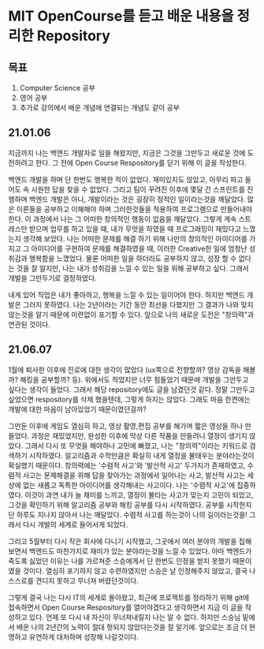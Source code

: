 MIT OpenCourse를 듣고 배운 내용을 정리한 Repository
=============================================
목표
---   
1. Computer Science 공부   
2. 영어 공부
3. 추가로 강의에서 배운 개념에 연결되는 개념도 같이 공부


21.01.06
--------

지금까지 나는 백엔드 개발자로 일을 해왔지만, 지금은 그것을 그만두고 새로운 것에 도전하려고 한다. 그 전에 Open Course Respository를 닫기 위해 이 글을 작성한다.    
     
백엔드 개발을 하며 단 한번도 행복한 적이 없었다. 재미있지도 않았고, 아무리 파고 들어도 속 시원한 답을 찾을 수 없었다. 그리고 팀이 꾸려진 이후에 몇달 간 스프린트를 진행하며 백엔드 개발은 아니, 개발이라는 것은 굉장히 정적인 일이라는것을 깨달았다. 많은 이론들을 공부하고 이해해야 하며 그러한것들을 적용하여 프로그램으로 만들어내야 한다. 이 과정에서 나는 그 어떠한 창의적인 행동이 없음을 깨달았다. 그렇게 계속 스트레스만 받으며 업무를 하고 있을 때, 내가 무엇을 하였을 때 프로그래밍이 재밌다고 느꼈는지 생각해 보았다. 나는 어떠한 문제를 해결 하기 위해 나만의 창의적인 아이디어를 가지고 그 아이디어를 구현하여 문제를 해결하였을 때, 이러한 Creative한 일에 엄청난 성취감과 행복함을 느꼈었다. 물론 어떠한 일을 하더라도 공부하지 않고, 성장 할 수 없다는 것을 잘 알지만, 나는 내가 성취감을 느낄 수 있는 일을 위해 공부하고 싶다. 그래서 개발을 그만두기로 결정하였다.
   
내게 있어 직업은 내가 좋아하고, 행복을 느낄 수 있는 일이어야 한다. 하지만 백엔드 개발은 그러지 못하였다. 나는 2년이라는 기간 동안 최선을 다했지만 그 결과가 나와 맞지 않는것을 알기 때문에 미련없이 포기할 수 있다. 앞으로 나의 새로운 도전은 "창의력"과 연관된 것이다.

21.06.07
--------
1월에 퇴사한 이후에 진로에 대한 생각이 많았다 (ux쪽으로 전향할까? 영상 감독을 해볼까? 해킹을 공부할까? 등). 위에서도 적었지만 너무 힘들었기 때문에 개발을 그만두고 싶다는 생각이 들었다. 그래서 해당 repository에도 글을 남겼던것 같다. 정말 그만두고 싶었으면 respository를 삭제 했을텐데, 그렇게 하지는 않았다. 그래도 마음 한켠에는 개발에 대한 마음이 남아있었기 때문이였던걸까? 

그만둔 이후에 게임도 열심히 하고, 영상 촬영,편집 공부를 해가며 짧은 영상을 하나 만들었다. 과정은 재밌었지만, 완성한 이후에 막상 다른 작품을 만들려니 열정이 생기지 않았다. 그래서 다시 또 무엇을 해야하나 고민에 빠졌고, 나는 "창의력"이라는 키워드로 검색하기 시작하였다. 알고리즘과 수학만큼은 확실히 내게 열정을 불태우는 분야라는것이 확실했기 때문이다. 창의력에는 '수렴적 사고'와 '발산적 사고' 두가지가 존재하였고, 수렴적 사고는 문제해결을 위해 답을 찾아가는 과정에서 일어나는 사고, 발산적 사고는 세상에 없는 새롭고 독특한 아이디어를 생각해내는 사고이다. 나는 '수렴적 사고'에 집중하였다. 이것이 과연 내가 늘 재미를 느끼고, 열정이 불타는 사고가 맞는지 고민이 되었고, 그것을 확인하기 위해 알고리즘 공부와 해킹 공부를 다시 시작하였다. 공부를 시작한지 단 하루도 지나지 않아서 나는 깨달았다. 수렴적 사고를 하는것이 나의 길이라는것을! 그래서 다시 개발의 세계로 들어서게 되었다.

그리고 5월부터 다시 작은 회사에 다니기 시작했고, 그곳에서 여러 분야의 개발을 접해보면서 백엔드도 마찬가지로 재미가 있는 분야라는것을 느낄 수 있었다. 아마 백엔드가 죽도록 싫었던 이유는 나를 가르쳐준 스승에게서 단 한번도 인정을 받지 못했기 때문이였을 것이다. 열심히 포기하지 않고 수련하였지만 스승은 날 인정해주지 않았고, 결국 나 스스로를 견디지 못하고 무너져 버렸던것이다.

그렇게 결국 나는 다시 IT의 세계로 돌아왔고, 최근에 프로젝트를 정리하기 위해 git에 접속하면서 Open Course Respository를 열어야겠다고 생각하면서 지금 이 글을 작성하고 있다.
언제 또 다시 내 자신이 무너져내릴지 나는 알 수 없다. 하지만 스승님 밑에서 배운 나의 2년간의 노력이 절대 헛되지 않았다는것을 잘 알기에. 앞으로는 조금 더 현명하고 유연하게 대처하며 성장해 나갈것이다.
